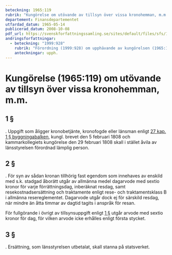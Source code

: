 ```yaml
---
beteckning: 1965:119
rubrik: "Kungörelse om utövande av tillsyn över vissa kronohemman, m.m."
departement: Finansdepartementet
utfardad_datum: 1965-05-14
publicerad_datum: 2008-10-08
pdf_url: https://svenskforfattningssamling.se/sites/default/files/sfs/1965-05/SFS1965-119.pdf
andringsforfattningar:
  - beteckning: "1999:928"
    rubrik: "Förordning (1999:928) om upphävande av kungörelsen (1965:119) om utövande av tillsyn över vissa kronohemman, m.m."
    anteckningar: upph.
---
```


# Kungörelse (1965:119) om utövande av tillsyn över vissa kronohemman, m.m.

## 1 §

. Uppgift som åligger kronobetjänte, kronofogde  eller länsman enligt [27 kap. 1 § byggningabalken](https://selex.se/eli/sfs/1736/0123_1#kap27.1), kungl. brevet den 5 februari 1808 och kammarkollegiets kungörelse den 29 februari 1808 skall i stället åvila av länsstyrelsen förordnad lämplig person.

## 2 §

. För syn av sådan kronan tillhörig fast egendom som innehaves av enskild med s.k. stadgad åborätt utgår av allmänna medel dagarvode med sextio kronor för varje förrättningsdag, inberäknat resdag, samt resekostnadsersättning och traktamente enligt rese- och traktamentsklass B i allmänna resereglementet. Dagarvode utgår dock ej för särskild resdag, när mindre än åtta timmar av dagtid tagits i anspråk för resan.

För fullgörande i övrigt av tillsynsuppgift enligt [1 §](#1) utgår arvode med sextio kronor för dag, för vilken arvode icke erhålles enligt första stycket.

## 3 §

. Ersättning, som länsstyrelsen utbetalat, skall stanna på statsverket.